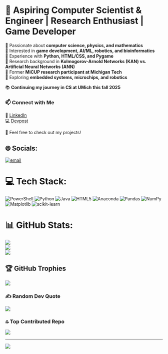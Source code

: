 # 🚀 Aspiring Computer Scientist & Engineer | Research Enthusiast | Game Developer  

🔹 Passionate about **computer science, physics, and mathematics** <br>
🔹 Interested in **game development, AI/ML, robotics, and bioinformatics** <br>
🔹 Experience with **Python, HTML/CSS, and Pygame** <br>
🔹 Research background in **Kolmogorov-Arnold Networks (KAN) vs. Artificial Neural Networks (ANN)** <br>
🔹 Former **MiCUP research participant at Michigan Tech** <br>
🔹 Exploring **embedded systems, microchips, and robotics** <br>

📚 **Continuing my journey in CS at UMich this fall 2025** <br>


### 📫 Connect with Me  
🔗 <a href="https://www.linkedin.com/in/isaac-sutka-119113303/">LinkedIn</a> <br>
💻 <a href="https://devpost.com/isutk1142025?ref_content=user-portfolio&ref_feature=portfolio&ref_medium=global-nav">Devpost</a> <br>

🚀 Feel free to check out my projects!  



## 🌐 Socials:
[![email](https://img.shields.io/badge/Email-D14836?logo=gmail&logoColor=white)](mailto:imsutka@umich.edu) 

# 💻 Tech Stack:
![PowerShell](https://img.shields.io/badge/PowerShell-%235391FE.svg?style=for-the-badge&logo=powershell&logoColor=white) ![Python](https://img.shields.io/badge/python-3670A0?style=for-the-badge&logo=python&logoColor=ffdd54) ![Java](https://img.shields.io/badge/java-%23ED8B00.svg?style=for-the-badge&logo=openjdk&logoColor=white) ![HTML5](https://img.shields.io/badge/html5-%23E34F26.svg?style=for-the-badge&logo=html5&logoColor=white) ![Anaconda](https://img.shields.io/badge/Anaconda-%2344A833.svg?style=for-the-badge&logo=anaconda&logoColor=white) ![Pandas](https://img.shields.io/badge/pandas-%23150458.svg?style=for-the-badge&logo=pandas&logoColor=white) ![NumPy](https://img.shields.io/badge/numpy-%23013243.svg?style=for-the-badge&logo=numpy&logoColor=white) ![Matplotlib](https://img.shields.io/badge/Matplotlib-%23ffffff.svg?style=for-the-badge&logo=Matplotlib&logoColor=black) ![scikit-learn](https://img.shields.io/badge/scikit--learn-%23F7931E.svg?style=for-the-badge&logo=scikit-learn&logoColor=white)
# 📊 GitHub Stats:
![](https://github-readme-stats.vercel.app/api?username=Darkrain1113&theme=radical&hide_border=false&include_all_commits=false&count_private=false)<br/>
![](https://nirzak-streak-stats.vercel.app/?user=Darkrain1113&theme=radical&hide_border=false)<br/>
![](https://github-readme-stats.vercel.app/api/top-langs/?username=Darkrain1113&theme=radical&hide_border=false&include_all_commits=false&count_private=false&layout=compact)

## 🏆 GitHub Trophies
![](https://github-profile-trophy.vercel.app/?username=Darkrain1113&theme=tokyonight&no-frame=false&no-bg=true&margin-w=4)

### ✍️ Random Dev Quote
![](https://quotes-github-readme.vercel.app/api?type=horizontal&theme=radical)

### 🔝 Top Contributed Repo
![](https://github-contributor-stats.vercel.app/api?username=Darkrain1113&limit=5&theme=dark&combine_all_yearly_contributions=true)

---
[![](https://visitcount.itsvg.in/api?id=Darkrain1113&icon=0&color=0)](https://visitcount.itsvg.in)

<!-- Proudly created with GPRM ( https://gprm.itsvg.in ) -->
